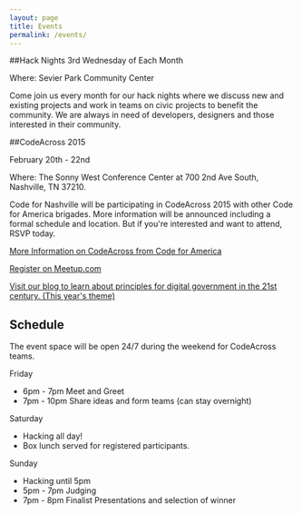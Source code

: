 ```yaml
---
layout: page
title: Events
permalink: /events/
---
```


##Hack Nights 
3rd Wednesday of Each Month

Where: Sevier Park Community Center

Come join us every month for our hack nights where we discuss new and existing projects and work in teams on civic projects to benefit the community. We are always in need of developers, designers and those interested in their community. 

##CodeAcross 2015

February 20th - 22nd

Where: The Sonny West Conference Center at 700 2nd Ave South, Nashville, TN 37210.

Code for Nashville will be participating in CodeAcross 2015 with other Code for
America brigades. More information will be announced including a formal schedule
and location. But if you're interested and want to attend, RSVP today.

[More Information on CodeAcross from Code for America](http://www.codeforamerica.org/events/codeacross-2015/)

[Register on Meetup.com](http://www.meetup.com/code-for-nashville/events/219083666/)

[Visit our blog to learn about principles for digital government in the 21st century. (This year's theme)](/blog)

Schedule
--------

The event space will be open 24/7 during the weekend for CodeAcross teams.

Friday

* 6pm - 7pm Meet and Greet
* 7pm - 10pm Share ideas and form teams (can stay overnight)

Saturday

* Hacking all day!
* Box lunch served for registered participants.

Sunday

* Hacking until 5pm
* 5pm - 7pm Judging
* 7pm - 8pm Finalist Presentations and selection of winner
